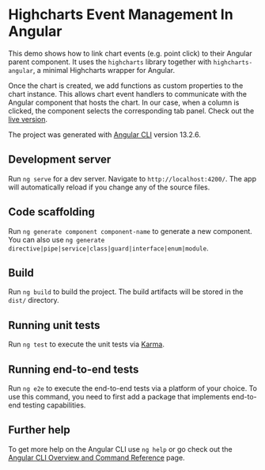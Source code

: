 # Highcharts Event Management In Angular

This demo shows how to link chart events (e.g. point click) to their Angular parent component. It uses the `highcharts` library
together with `highcharts-angular`, a minimal Highcharts wrapper for Angular.

Once the chart is created, we add functions as custom properties to the chart instance. This allows chart event handlers to communicate with the Angular component that hosts the chart. In our case, when a column is clicked, the component selects the corresponding tab panel. Check out the [live version](https://alexlehner86.github.io/highcharts-event-mgmt-in-angular/).

The project was generated with [Angular CLI](https://github.com/angular/angular-cli) version 13.2.6.

## Development server

Run `ng serve` for a dev server. Navigate to `http://localhost:4200/`. The app will automatically reload if you change any of the source files.

## Code scaffolding

Run `ng generate component component-name` to generate a new component. You can also use `ng generate directive|pipe|service|class|guard|interface|enum|module`.

## Build

Run `ng build` to build the project. The build artifacts will be stored in the `dist/` directory.

## Running unit tests

Run `ng test` to execute the unit tests via [Karma](https://karma-runner.github.io).

## Running end-to-end tests

Run `ng e2e` to execute the end-to-end tests via a platform of your choice. To use this command, you need to first add a package that implements end-to-end testing capabilities.

## Further help

To get more help on the Angular CLI use `ng help` or go check out the [Angular CLI Overview and Command Reference](https://angular.io/cli) page.
